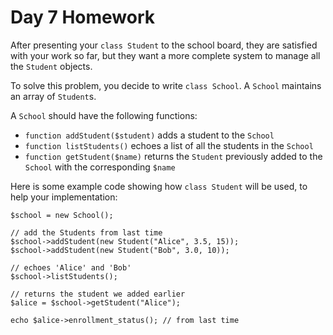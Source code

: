 # Day 7 Homework

After presenting your `class Student` to the school board, they are satisfied with your work so far, but they want a more complete system to manage all the `Student` objects.

To solve this problem, you decide to write `class School`. A `School` maintains an array of `Student`s. 

A `School` should have the following functions:
	
- `function addStudent($student)` adds a student to the `School`
- `function listStudents()` echoes a list of all the students in the `School`
- `function getStudent($name)` returns the `Student` previously added to the `School` with the corresponding `$name`

Here is some example code showing how `class Student` will be used, to help your implementation:

	$school = new School();
	
	// add the Students from last time
	$school->addStudent(new Student("Alice", 3.5, 15));
	$school->addStudent(new Student("Bob", 3.0, 10));

	// echoes 'Alice' and 'Bob'	
	$school->listStudents();

	// returns the student we added earlier
	$alice = $school->getStudent("Alice");
	
	echo $alice->enrollment_status(); // from last time
